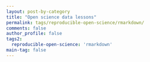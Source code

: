 ```yaml
---
layout: post-by-category
title: "Open science data lessons"
permalink: tags/reproducible-open-science/rmarkdown/
comments: false
author_profile: false
tags2:
  reproducible-open-science: 'rmarkdown'
main-tag: false
---
```

